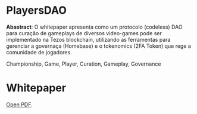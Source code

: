 # PlayersDAO

__Abastract__: O whitepaper apresenta como um protocolo (codeless) DAO para curação de gameplays de diversos video-games pode ser implementado na Tezos blockchain, utilizando as ferramentas para gerenciar a governaça (Homebase) e o tokenomics (2FA Token) que rege a comunidade de jogadores.

Championship, Game, Player, Curation, Gameplay, Governance

# Whitepaper 
[Open PDF](https://drive.google.com/file/d/1hXas7RMGg2zUgE3obFkeNVE8WpM1g8pi/view?usp=sharing).

